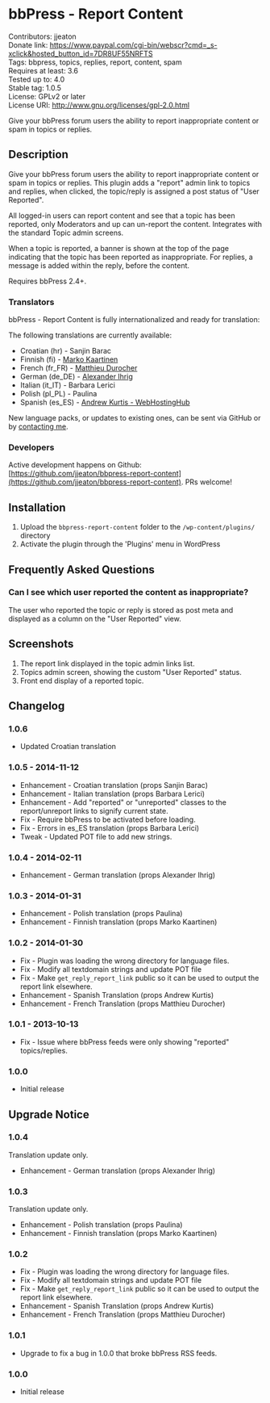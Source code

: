 # bbPress - Report Content #

Contributors: jjeaton  
Donate link: https://www.paypal.com/cgi-bin/webscr?cmd=_s-xclick&hosted_button_id=7DR8UF55NRFTS  
Tags: bbpress, topics, replies, report, content, spam  
Requires at least: 3.6  
Tested up to: 4.0  
Stable tag: 1.0.5  
License: GPLv2 or later  
License URI: http://www.gnu.org/licenses/gpl-2.0.html  

Give your bbPress forum users the ability to report inappropriate content or spam in topics or replies.

## Description ##

Give your bbPress forum users the ability to report inappropriate content or spam in topics or replies. This plugin adds a "report" admin link to topics and replies, when clicked, the topic/reply is assigned a post status of "User Reported".

All logged-in users can report content and see that a topic has been reported, only Moderators and up can un-report the content. Integrates with the standard Topic admin screens.

When a topic is reported, a banner is shown at the top of the page indicating that the topic has been reported as inappropriate. For replies, a message is added within the reply, before the content.

Requires bbPress 2.4+.

### Translators ###

bbPress - Report Content is fully internationalized and ready for translation:

The following translations are currently available:

* Croatian (hr) - Sanjin Barac
* Finnish (fi) - [Marko Kaartinen](https://github.com/MarkoKaartinen)
* French (fr_FR) - [Matthieu Durocher](http://technocyclope.com/)
* German (de_DE) - [Alexander Ihrig](http://www.thunderbird-mail.de/)
* Italian (it_IT) - Barbara Lerici
* Polish (pl_PL) - Paulina
* Spanish (es_ES) - [Andrew Kurtis - WebHostingHub](http://www.webhostinghub.com/)

New language packs, or updates to existing ones, can be sent via GitHub or by [contacting me](http://www.josheaton.org/contact/).

### Developers ###

Active development happens on Github: [https://github.com/jjeaton/bbpress-report-content](https://github.com/jjeaton/bbpress-report-content). PRs welcome!

## Installation ##

1. Upload the `bbpress-report-content` folder to the `/wp-content/plugins/` directory
1. Activate the plugin through the 'Plugins' menu in WordPress

## Frequently Asked Questions ##

### Can I see which user reported the content as inappropriate? ###

The user who reported the topic or reply is stored as post meta and displayed as a column on the "User Reported" view.

## Screenshots ##

1. The report link displayed in the topic admin links list.
2. Topics admin screen, showing the custom "User Reported" status.
3. Front end display of a reported topic.

## Changelog ##

### 1.0.6 ###

* Updated Croatian translation

### 1.0.5 - 2014-11-12 ###

* Enhancement - Croatian translation (props Sanjin Barac)
* Enhancement - Italian translation (props Barbara Lerici)
* Enhancement - Add "reported" or "unreported" classes to the report/unreport links to signify current state.
* Fix - Require bbPress to be activated before loading.
* Fix - Errors in es_ES translation (props Barbara Lerici)
* Tweak - Updated POT file to add new strings.

### 1.0.4 - 2014-02-11 ###

* Enhancement - German translation (props Alexander Ihrig)

### 1.0.3 - 2014-01-31 ###

* Enhancement - Polish translation (props Paulina)
* Enhancement - Finnish translation (props Marko Kaartinen)

### 1.0.2 - 2014-01-30 ###

* Fix - Plugin was loading the wrong directory for language files.
* Fix - Modify all textdomain strings and update POT file
* Fix - Make `get_reply_report_link` public so it can be used to output the report link elsewhere.
* Enhancement - Spanish Translation (props Andrew Kurtis)
* Enhancement - French Translation (props Matthieu Durocher)

### 1.0.1 - 2013-10-13 ###

* Fix - Issue where bbPress feeds were only showing "reported" topics/replies.

### 1.0.0 ###

* Initial release

## Upgrade Notice ##

### 1.0.4 ###

Translation update only.

* Enhancement - German translation (props Alexander Ihrig)

### 1.0.3 ###

Translation update only.

* Enhancement - Polish translation (props Paulina)
* Enhancement - Finnish translation (props Marko Kaartinen)

### 1.0.2 ###

* Fix - Plugin was loading the wrong directory for language files.
* Fix - Modify all textdomain strings and update POT file
* Fix - Make `get_reply_report_link` public so it can be used to output the report link elsewhere.
* Enhancement - Spanish Translation (props Andrew Kurtis)
* Enhancement - French Translation (props Matthieu Durocher)

### 1.0.1 ###

* Upgrade to fix a bug in 1.0.0 that broke bbPress RSS feeds.

### 1.0.0 ###

* Initial release
